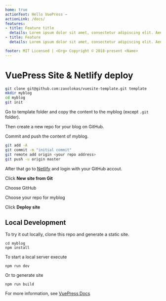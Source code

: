 ```yaml
---
home: true
actionText: Hello VuePress →
actionLink: /docs/
features:
- title: Feature title
  details: Lorem ipsum dolor sit amet, consectetur adipiscing elit. Aenean pulvinar ligula magna, ut suscipit orci tempus nec. Sed dignissim lacus sapien, vel rhoncus est mollis pulvinar. Nunc aliquet varius .
- title: Feature
  details: Lorem ipsum dolor sit amet, consectetur adipiscing elit. Aenean pulvinar ligula magna, ut suscipit orci tempus nec. Sed dignissim lacus sapien, vel rhoncus est mollis pulvinar. Nunc aliquet varius.

footer: MIT Licensed | <Org> Copyright © 2018-present <Name>
---
```


# VuePress Site & Netlify deploy

```bash
git clone git@github.com:zavolokas/vuesite-template.git template
mkdir myblog
cd myblog
git init
```

Go to template folder and copy the content to the myblog (except `.git` folder).

Then create a new repo for your blog on GitHub.

Commit and push the content of myblog.

```bash
git add -A
git commit -m "initial commit"
git remote add origin <your repo address>
git push -u origin master
```

After that go to [Netlify](http://netlify.com) and login with your GitHub accout.

Click **New site from Git**

Choose GitHub

Choose your repo for myblog

Click **Deploy site**

## Local Development

To try it out locally, clone this repo and generate a static site.

```bash{3}
cd myblog
npm install
```

To start a local server execute
```bash{3}
npm run dev
```

Or to generate site
```bash{3}
npm run build 
```

For more information, see [VuePress Docs](https://vuepress.vuejs.org)
